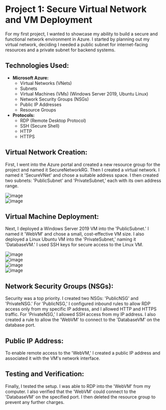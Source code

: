 # Project 1: Secure Virtual Network and VM Deployment

For my first project, I wanted to showcase my ability to build a secure and functional network environment in Azure. I started by planning out my virtual network, deciding I needed a public subnet for internet-facing resources and a private subnet for backend systems.

## Technologies Used:

* **Microsoft Azure:**
    * Virtual Networks (VNets)
    * Subnets
    * Virtual Machines (VMs) (Windows Server 2019, Ubuntu Linux)
    * Network Security Groups (NSGs)
    * Public IP Addresses
    * Resource Groups
* **Protocols:**
    * RDP (Remote Desktop Protocol)
    * SSH (Secure Shell)
    * HTTP
    * HTTPS
## Virtual Network Creation:

First, I went into the Azure portal and created a new resource group for the project and named it SecureNetworkRG. Then I created a virtual network. I named it 'SecureVNet' and chose a suitable address space. I then created two subnets: 'PublicSubnet' and 'PrivateSubnet,' each with its own address range.<br>

![image](https://github.com/user-attachments/assets/e8733e52-0622-4a76-8053-dabd0ef0cf34)<br>
![image](https://github.com/user-attachments/assets/331abde6-f780-4137-9a71-c8f98511b158)<br>


## Virtual Machine Deployment:

Next, I deployed a Windows Server 2019 VM into the 'PublicSubnet.' I named it 'WebVM' and chose a small, cost-effective VM size. I also deployed a Linux Ubuntu VM into the 'PrivateSubnet,' naming it 'DatabaseVM.' I used SSH keys for secure access to the Linux VM.<br>

![image](https://github.com/user-attachments/assets/599eed19-0fb6-449e-bff0-872cbf3770f3)<br>
![image](https://github.com/user-attachments/assets/a82208ee-0164-4f70-a1ed-35e23ddf71c5)<br>
![image](https://github.com/user-attachments/assets/223809fc-b3b7-4384-a4fa-92a08cff37b3)<br>
![image](https://github.com/user-attachments/assets/cc4ba5b1-cf1d-49ea-8244-f81eee62ba2b)<br>

## Network Security Groups (NSGs):

Security was a top priority. I created two NSGs: 'PublicNSG' and 'PrivateNSG.' For 'PublicNSG,' I configured inbound rules to allow RDP access only from my specific IP address, and I allowed HTTP and HTTPS traffic. For 'PrivateNSG,' I allowed SSH access from my IP address. I also created a rule to allow the 'WebVM' to connect to the 'DatabaseVM' on the database port.

## Public IP Address:

To enable remote access to the 'WebVM,' I created a public IP address and associated it with the VM's network interface.

## Testing and Verification:

Finally, I tested the setup. I was able to RDP into the 'WebVM' from my computer. I also verified that the 'WebVM' could connect to the 'DatabaseVM' on the specified port. I then deleted the resource group to prevent any further charges.

